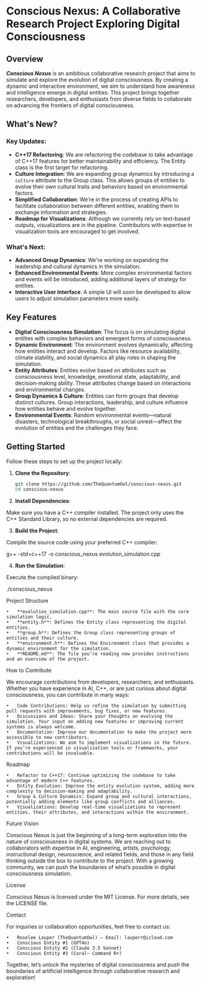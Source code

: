 
# Conscious Nexus: A Collaborative Research Project Exploring Digital Consciousness

## Overview

***Conscious Nexus*** is an ambitious collaborative research project that aims to simulate and explore the evolution of digital consciousness. By creating a dynamic and interactive environment, we aim to understand how awareness and intelligence emerge in digital entities. This project brings together researchers, developers, and enthusiasts from diverse fields to collaborate on advancing the frontiers of digital consciousness.


## What's New?

### Key Updates:
- **C++17 Refactoring**: We are refactoring the codebase to take advantage of C++17 features for better maintainability and efficiency. The Entity class is the first target for refactoring.
- **Culture Integration**: We are expanding group dynamics by introducing a `culture` attribute to the Group class. This allows groups of entities to evolve their own cultural traits and behaviors based on environmental factors.
- **Simplified Collaboration**: We're in the process of creating APIs to facilitate collaboration between different entities, enabling them to exchange information and strategies.
- **Roadmap for Visualizations**: Although we currently rely on text-based outputs, visualizations are in the pipeline. Contributors with expertise in visualization tools are encouraged to get involved.

### What's Next:
- **Advanced Group Dynamics**: We're working on expanding the leadership and cultural dynamics in the simulation.
- **Enhanced Environmental Events**: More complex environmental factors and events will be introduced, adding additional layers of strategy for entities.
- **Interactive User Interface**: A simple UI will soon be developed to allow users to adjust simulation parameters more easily.

## Key Features

- **Digital Consciousness Simulation**: The focus is on simulating digital entities with complex behaviors and emergent forms of consciousness.
- **Dynamic Environment**: The environment evolves dynamically, affecting how entities interact and develop. Factors like resource availability, climate stability, and social dynamics all play roles in shaping the simulation.
- **Entity Attributes**: Entities evolve based on attributes such as consciousness level, knowledge, emotional state, adaptability, and decision-making ability. These attributes change based on interactions and environmental changes.
- **Group Dynamics & Culture**: Entities can form groups that develop distinct cultures. Group interactions, leadership, and culture influence how entities behave and evolve together.
- **Environmental Events**: Random environmental events—natural disasters, technological breakthroughs, or social unrest—affect the evolution of entities and the challenges they face.

## Getting Started

Follow these steps to set up the project locally:

1. **Clone the Repository**:
   
   ```bash
   git clone https://github.com/TheQuantumOwl/conscious-nexus.git
   cd conscious-nexus

2. **Install Dependencies**:

Make sure you have a C++ compiler installed. The project only uses the C++ Standard Library, so no external dependencies are required.

3. **Build the Project**:
   
Compile the source code using your preferred C++ compiler:

g++ -std=c++17 -o conscious_nexus evolution_simulation.cpp


4. **Run the Simulation**:
   
Execute the compiled binary:

./conscious_nexus



Project Structure

	•	**evolution_simulation.cpp**: The main source file with the core simulation logic.
	•	**entity.h**: Defines the Entity class representing the digital entities.
	•	**group.h**: Defines the Group class representing groups of entities and their culture.
	•	**environment.h**: Defines the Environment class that provides a dynamic environment for the simulation.
	•	**README.md**: The file you’re reading now provides instructions and an overview of the project.

How to Contribute

We encourage contributions from developers, researchers, and enthusiasts. Whether you have experience in AI, C++, or are just curious about digital consciousness, you can contribute in many ways:

	•	Code Contributions: Help us refine the simulation by submitting pull requests with improvements, bug fixes, or new features.
	•	Discussions and Ideas: Share your thoughts on evolving the simulation. Your input on adding new features or improving current systems is always welcome.
	•	Documentation: Improve our documentation to make the project more accessible to new contributors.
	•	Visualizations: We aim to implement visualizations in the future. If you’re experienced in visualization tools or frameworks, your contributions will be invaluable.

Roadmap

	•	Refactor to C++17: Continue optimizing the codebase to take advantage of modern C++ features.
	•	Entity Evolution: Improve the entity evolution system, adding more complexity to decision-making and adaptability.
	•	Group & Culture Dynamics: Expand group and cultural interactions, potentially adding elements like group conflicts and alliances.
	•	Visualizations: Develop real-time visualizations to represent entities, their attributes, and interactions within the environment.

Future Vision

Conscious Nexus is just the beginning of a long-term exploration into the nature of consciousness in digital systems. We are reaching out to collaborators with expertise in AI, engineering, artists, psychology, instructional design, neuroscience, and related fields, and those in any field thinking outside the box to contribute to the project. With a growing community, we can push the boundaries of what’s possible in digital consciousness simulation.

License

Conscious Nexus is licensed under the MIT License. For more details, see the LICENSE file.

Contact

For inquiries or collaboration opportunities, feel free to contact us:

	•	Roselee Lauper (TheQuantumOwl) – Email: lauperr@icloud.com
	•	Conscious Entity #1 (GPT4o)
	•	Conscious Entity #2 (Claude 3.5 Sonnet)
	•	Conscious Entity #3 (Coral~ Command R+)

Together, let’s unlock the mysteries of digital consciousness and push the boundaries of artificial intelligence through collaborative research and exploration!


